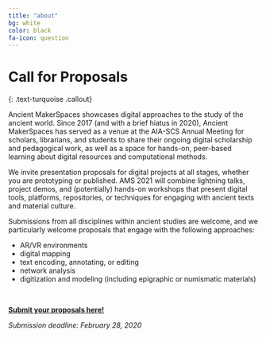 ```yaml
---
title: "about"
bg: white
color: black
fa-icon: question
---
```


# Call for Proposals
{: .text-turquoise .callout}

<p class="content">Ancient MakerSpaces showcases digital approaches to the study of the ancient world. Since 2017 (and with a brief hiatus in 2020), Ancient MakerSpaces has served as a venue at the AIA-SCS Annual Meeting for scholars, librarians, and students to share their ongoing digital scholarship and pedagogical work, as well as a space for hands-on, peer-based learning about digital resources and computational methods.</p>

<p class="content">We invite presentation proposals for digital projects at all stages, whether you are prototyping or published. AMS 2021 will combine lightning talks, project demos, and (potentially) hands-on workshops that present digital tools, platforms, repositories, or techniques for engaging with ancient texts and material culture.</p>

<p class="content">Submissions from all disciplines within ancient studies are welcome, and we particularly welcome proposals that engage with the following approaches:</p>

- AR/VR environments
- digital mapping
- text encoding, annotating, or editing
- network analysis
- digitization and modeling (including epigraphic or numismatic materials)
<br/>

**[Submit your proposals here!](https://docs.google.com/forms/d/e/1FAIpQLSffk2T425RlUp-cfn8mWZgxVQUeTUJuPj-it06aIWL6bnxSuw/viewform?usp=sf_link)**
<br/>

<em>Submission deadline: February 28, 2020</em></p>